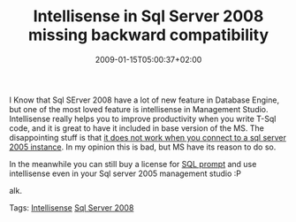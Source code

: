 ﻿---
title: "Intellisense in Sql Server 2008 missing backward compatibility"
description: ""
date: 2009-01-15T05:00:37+02:00
draft: false
tags: [Tools and library]
categories: [Tools and library]
---
I Know that Sql SErver 2008 have a lot of new feature in Database Engine, but one of the most loved feature is intellisense in Management Studio. Intellisense really helps you to improve productivity when you write T-Sql code, and it is great to have it included in base version of the MS. The disappointing stuff is that [it does not work when you connect to a sql server 2005 instance](http://connect.microsoft.com/SQLServer/feedback/ViewFeedback.aspx?FeedbackID=341872). In my opinion this is bad, but MS have its reason to do so.

In the meanwhile you can still buy a license for [SQL prompt](http://www.red-gate.com/products/SQL_Prompt/index.htm?gclid=CLGaw4C6kJgCFdaU3wodFHnTmw) and use intellisense even in your Sql server 2005 management studio :P

alk.

Tags: [Intellisense](http://technorati.com/tag/Intellisense) [Sql Server 2008](http://technorati.com/tag/Sql%20Server%202008)

